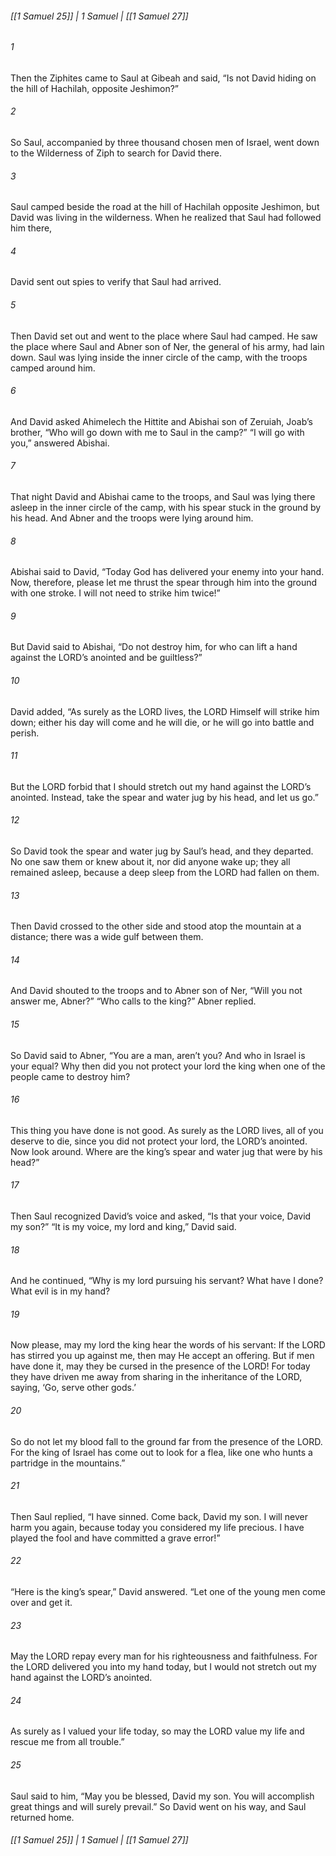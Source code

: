 ###### [[1 Samuel 25]] | 1 Samuel | [[1 Samuel 27]]

###### 1
Then the Ziphites came to Saul at Gibeah and said, “Is not David hiding on the hill of Hachilah, opposite Jeshimon?”
###### 2
So Saul, accompanied by three thousand chosen men of Israel, went down to the Wilderness of Ziph to search for David there.
###### 3
Saul camped beside the road at the hill of Hachilah opposite Jeshimon, but David was living in the wilderness. When he realized that Saul had followed him there,
###### 4
David sent out spies to verify that Saul had arrived.
###### 5
Then David set out and went to the place where Saul had camped. He saw the place where Saul and Abner son of Ner, the general of his army, had lain down. Saul was lying inside the inner circle of the camp, with the troops camped around him.
###### 6
And David asked Ahimelech the Hittite and Abishai son of Zeruiah, Joab’s brother, “Who will go down with me to Saul in the camp?” “I will go with you,” answered Abishai.
###### 7
That night David and Abishai came to the troops, and Saul was lying there asleep in the inner circle of the camp, with his spear stuck in the ground by his head. And Abner and the troops were lying around him.
###### 8
Abishai said to David, “Today God has delivered your enemy into your hand. Now, therefore, please let me thrust the spear through him into the ground with one stroke. I will not need to strike him twice!”
###### 9
But David said to Abishai, “Do not destroy him, for who can lift a hand against the LORD’s anointed and be guiltless?”
###### 10
David added, “As surely as the LORD lives, the LORD Himself will strike him down; either his day will come and he will die, or he will go into battle and perish.
###### 11
But the LORD forbid that I should stretch out my hand against the LORD’s anointed. Instead, take the spear and water jug by his head, and let us go.”
###### 12
So David took the spear and water jug by Saul’s head, and they departed. No one saw them or knew about it, nor did anyone wake up; they all remained asleep, because a deep sleep from the LORD had fallen on them.
###### 13
Then David crossed to the other side and stood atop the mountain at a distance; there was a wide gulf between them.
###### 14
And David shouted to the troops and to Abner son of Ner, “Will you not answer me, Abner?” “Who calls to the king?” Abner replied.
###### 15
So David said to Abner, “You are a man, aren’t you? And who in Israel is your equal? Why then did you not protect your lord the king when one of the people came to destroy him?
###### 16
This thing you have done is not good. As surely as the LORD lives, all of you deserve to die, since you did not protect your lord, the LORD’s anointed. Now look around. Where are the king’s spear and water jug that were by his head?”
###### 17
Then Saul recognized David’s voice and asked, “Is that your voice, David my son?” “It is my voice, my lord and king,” David said.
###### 18
And he continued, “Why is my lord pursuing his servant? What have I done? What evil is in my hand?
###### 19
Now please, may my lord the king hear the words of his servant: If the LORD has stirred you up against me, then may He accept an offering. But if men have done it, may they be cursed in the presence of the LORD! For today they have driven me away from sharing in the inheritance of the LORD, saying, ‘Go, serve other gods.’
###### 20
So do not let my blood fall to the ground far from the presence of the LORD. For the king of Israel has come out to look for a flea, like one who hunts a partridge in the mountains.”
###### 21
Then Saul replied, “I have sinned. Come back, David my son. I will never harm you again, because today you considered my life precious. I have played the fool and have committed a grave error!”
###### 22
“Here is the king’s spear,” David answered. “Let one of the young men come over and get it.
###### 23
May the LORD repay every man for his righteousness and faithfulness. For the LORD delivered you into my hand today, but I would not stretch out my hand against the LORD’s anointed.
###### 24
As surely as I valued your life today, so may the LORD value my life and rescue me from all trouble.”
###### 25
Saul said to him, “May you be blessed, David my son. You will accomplish great things and will surely prevail.” So David went on his way, and Saul returned home.

###### [[1 Samuel 25]] | 1 Samuel | [[1 Samuel 27]]
